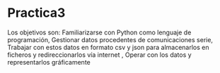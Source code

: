 # Practica3
Los objetivos son: Familiarizarse con Python como lenguaje de programación, Gestionar datos procedentes de comunicaciones serie, Trabajar con estos datos en formato csv y json para almacenarlos en ficheros y redireccionarlos vía internet , Operar con los datos y representarlos gráficamente
